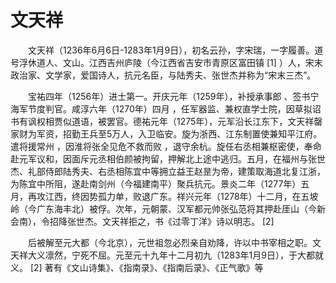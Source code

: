 文天祥
===

　　文天祥（1236年6月6日-1283年1月9日），初名云孙，字宋瑞，一字履善。道号浮休道人、文山。江西吉州庐陵（今江西省吉安市青原区富田镇 [1]  ）人，宋末政治家、文学家，爱国诗人，抗元名臣，与陆秀夫、张世杰并称为“宋末三杰”。

　　宝祐四年（1256年）进士第一。开庆元年（1259年），补授承事郎 、签书宁海军节度判官。咸淳六年（1270年）四月 ，任军器监、兼权直学士院，因草拟诏书有讽权相贾似道语，被罢官。德祐元年（1275年），元军沿长江东下，文天祥罄家财为军资，招勤王兵至5万人，入卫临安。旋为浙西、江东制置使兼知平江府。遣将援常州 ，因淮将张全见危不救而败 ，退守余杭。旋任右丞相兼枢密使，奉命赴元军议和，因面斥元丞相伯颜被拘留，押解北上途中逃归。五月，在福州与张世杰、礼部侍郎陆秀夫、右丞相陈宜中等拥立益王赵昰为帝，建策取海道北复江浙，为陈宜中所阻，遂赴南剑州（今福建南平）聚兵抗元。景炎二年（1277年）五月，再攻江西，终因势孤力单，败退广东。祥兴元年（1278年）十二月，在五坡岭（今广东海丰北）被俘。次年，元朝蒙、汉军都元帅张弘范将其押赴厓山（今新会南），令招降张世杰。文天祥拒之，书《过零丁洋》诗以明志。 [2]

　　后被解至元大都（今北京），元世祖忽必烈亲自劝降，许以中书宰相之职。文天祥大义凛然，宁死不屈。元至元十九年十二月初九（1283年1月9日），于大都就义。 [2]  著有《文山诗集》、《指南录》、《指南后录》、《正气歌》等

